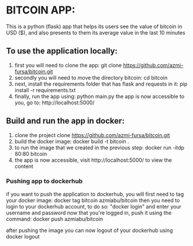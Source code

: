 # BITCOIN APP:
This is a python (flask) app that helps its users see the value of bitcoin in USD ($), and also presents to them its average value in the last 10 minutes

## To use the application locally:
1) first you will need to clone the app: git clone https://github.com/azmi-fursa/bitcoin.git
2) secondly you will need to move the directory bitcoin: cd bitcoin
3) next, install the requirements folder that has flask and requests in it: pip install -r requirements.txt
4) finally, run the app using: python main.py
the app is now accessible to you, go to: http://localhost:5000/

## Build and run the app in docker:
1) clone the project clone https://github.com/azmi-fursa/bitcoin.git
2) build the docker image: docker build -t bitcoin .
3) to run the image that we created in the previous step: docker run -itdp 80:80 bitcoin
4) the app is now accessible, visit http://localhost:5000/ to view the content

### Pushing app to dockerhub
if you want to push the application to dockerhub, you will first need to tag your docker image: docker tag bitcoin azmiabu/bitcoin
then you need to login to your dockerhub account, to do so: "docker login" and enter your username and password
now that you're logged in, push it using the command: docker push azmiabu/bitcoin

after pushing the image you can now logout of your dockerhub using docker logout


